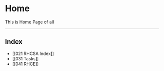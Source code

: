 # Home

This is Home Page of all

---

## Index

- [[021 RHCSA Index]]
- [[031 Tasks]]
- [[041 RHCE]]